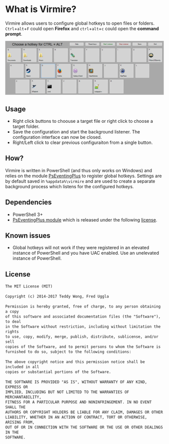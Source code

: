 What is Virmire?
================

Virmire allows users to configure global hotkeys to open files or folders. `Ctrl`+`alt`+`F` could open **Firefox** and `ctrl`+`alt`+`c` could open the **command prompt**.

![Virmire GUI](https://raw.githubusercontent.com/fledo/virmire/4bed844827a435df1c4ffe100bd674530936172d/vimrire.png)

Usage
-----

 - Right click buttons to choouse a target file or right click to choose a target folder.
 - Save the configuration and start the background listener. The configuration interface can now be closed.
 - Right/Left click to clear previous configuraiton from a single button.

How?
----

Virmire is written in PowerShell (and thus only works on Windows) and relies on the module [PsEventingPlus](http://pseventing.codeplex.com/releases/view/66587) to register global hotkeys. Settings are by default saved in `%appdata%\virmire` and are used to create a separate background process which listens for the configured hotkeys.
 
Dependencies
------------

 - PowerShell 3+
 - [PsEventingPlus module](http://pseventing.codeplex.com/releases/view/66587) which is released under the following [license](http://pseventing.codeplex.com/license).

Known issues
------------

 - Global hotkeys will not work if they were registered in an elevated instance of PowerShell and you have UAC enabled. Use an unelevated instance of PowerShell.

License
-------

```
The MIT License (MIT)

Copyright (c) 2014-2017 Teddy Wong, Fred Uggla

Permission is hereby granted, free of charge, to any person obtaining a copy
of this software and associated documentation files (the "Software"), to deal
in the Software without restriction, including without limitation the rights
to use, copy, modify, merge, publish, distribute, sublicense, and/or sell
copies of the Software, and to permit persons to whom the Software is
furnished to do so, subject to the following conditions:

The above copyright notice and this permission notice shall be included in all
copies or substantial portions of the Software.

THE SOFTWARE IS PROVIDED "AS IS", WITHOUT WARRANTY OF ANY KIND, EXPRESS OR
IMPLIED, INCLUDING BUT NOT LIMITED TO THE WARRANTIES OF MERCHANTABILITY,
FITNESS FOR A PARTICULAR PURPOSE AND NONINFRINGEMENT. IN NO EVENT SHALL THE
AUTHORS OR COPYRIGHT HOLDERS BE LIABLE FOR ANY CLAIM, DAMAGES OR OTHER
LIABILITY, WHETHER IN AN ACTION OF CONTRACT, TORT OR OTHERWISE, ARISING FROM,
OUT OF OR IN CONNECTION WITH THE SOFTWARE OR THE USE OR OTHER DEALINGS IN THE
SOFTWARE.
```

